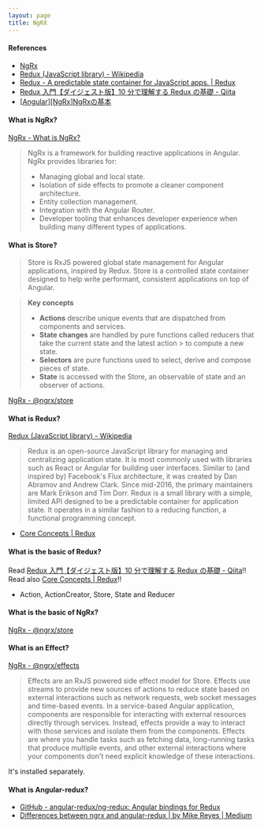 ```yaml
---
layout: page
title: NgRX
---
```

#### References
- [NgRx](https://ngrx.io/)
- [Redux (JavaScript library) - Wikipedia](<https://en.wikipedia.org/wiki/Redux_(JavaScript_library)>)
- [Redux - A predictable state container for JavaScript apps. | Redux](https://redux.js.org/)
- [Redux 入門【ダイジェスト版】10 分で理解する Redux の基礎 - Qiita](https://qiita.com/kitagawamac/items/49a1f03445b19cf407b7)
- [[Angular][NgRx]NgRxの基本](https://zenn.dev/yusuke_docha/articles/b74bd682d9aca0)

#### What is NgRx?
[NgRx - What is NgRx?](https://ngrx.io/docs)
> NgRx is a framework for building reactive applications in Angular. NgRx provides libraries for:
> * Managing global and local state.
> * Isolation of side effects to promote a cleaner component architecture.
> * Entity collection management.
> * Integration with the Angular Router.
> * Developer tooling that enhances developer experience when building many different types of applications.

#### What is Store?
> Store is RxJS powered global state management for Angular applications, inspired by Redux. Store is a controlled state container designed to help write performant, consistent applications on top of Angular.

> **Key concepts**
> * **Actions** describe unique events that are dispatched from components and services.
> * **State changes** are handled by pure functions called reducers that take the current state and the latest action > to compute a new state.
> * **Selectors** are pure functions used to select, derive and compose pieces of state.
> * **State** is accessed with the Store, an observable of state and an observer of actions.

[NgRx - @ngrx/store](https://ngrx.io/guide/store)

#### What is Redux?
[Redux (JavaScript library) - Wikipedia](<https://en.wikipedia.org/wiki/Redux_(JavaScript_library)>)
> Redux is an open-source JavaScript library for managing and centralizing application state. It is most commonly used with libraries such as React or Angular for building user interfaces. Similar to (and inspired by) Facebook's Flux architecture, it was created by Dan Abramov and Andrew Clark. Since mid-2016, the primary maintainers are Mark Erikson and Tim Dorr.
Redux is a small library with a simple, limited API designed to be a predictable container for application state. It operates in a similar fashion to a reducing function, a functional programming concept.

- [Core Concepts | Redux](https://redux.js.org/introduction/core-concepts)

#### What is the basic of Redux?
Read [Redux 入門【ダイジェスト版】10 分で理解する Redux の基礎 - Qiita](https://qiita.com/kitagawamac/items/49a1f03445b19cf407b7)!!
Read also [Core Concepts | Redux](https://redux.js.org/introduction/core-concepts)!!

* Action, ActionCreator, Store, State and Reducer

#### What is the basic of NgRx?
[NgRx - @ngrx/store](https://ngrx.io/guide/store)

#### What is an Effect?
[NgRx - @ngrx/effects](https://ngrx.io/guide/effects)
> Effects are an RxJS powered side effect model for Store. Effects use streams to provide new sources of actions to reduce state based on external interactions such as network requests, web socket messages and time-based events.
> In a service-based Angular application, components are responsible for interacting with external resources directly through services. Instead, effects provide a way to interact with those services and isolate them from the components. Effects are where you handle tasks such as fetching data, long-running tasks that produce multiple events, and other external interactions where your components don't need explicit knowledge of these interactions.

It's installed separately.


#### What is Angular-redux?
- [GitHub - angular-redux/ng-redux: Angular bindings for Redux](https://github.com/angular-redux/ng-redux)
- [Differences between ngrx and angular-redux | by Mike Reyes | Medium](https://medium.com/@UReyesMeUp/differences-between-ngrx-and-angular-redux-d2d1d59d4cbd)



